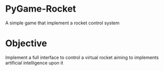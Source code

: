 # PyGame-Rocket
A simple game that implement a rocket control system

# Objective
Implement a full interface to control a virtual rocket aiming to implements artificial intelligence upon it
